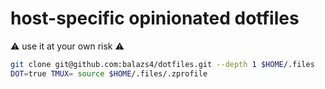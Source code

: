 # host-specific opinionated dotfiles

:warning: use it at your own risk :warning:

```sh
git clone git@github.com:balazs4/dotfiles.git --depth 1 $HOME/.files
DOT=true TMUX= source $HOME/.files/.zprofile
```

